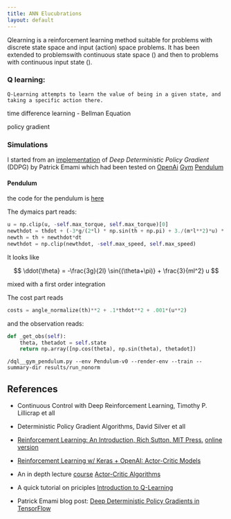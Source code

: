 ```yaml
---
title: ANN Elucubrations
layout: default
---
```

<script src="https://cdn.mathjax.org/mathjax/latest/MathJax.js?config=TeX-AMS-MML_HTMLorMML" type="text/javascript"></script>

Qlearning is a reinforcement learning method suitable for problems with discrete state space and input (action) space problems. It has been extended to problemswith continuous state space () and then to problems with continuous input state ().

### Q learning:

`Q-Learning attempts to learn the value of being in a given state, and taking a specific action there.`

time difference learning - Bellman Equation

policy gradient


### Simulations

I started from an [implementation](https://github.com/pemami4911/deep-rl/tree/master/ddpg) of  *Deep Deterministic Policy Gradient* (DDPG) by Patrick Emami which had been tested on [OpenAi](https://openai.com/) [Gym](https://gym.openai.com/) [Pendulum](https://gym.openai.com/envs/Pendulum-v0/)

#### Pendulum
the code for the pendulum is [here](https://github.com/openai/gym/blob/master/gym/envs/classic_control/pendulum.py)

The dymaics part reads:
```python
u = np.clip(u, -self.max_torque, self.max_torque)[0]
newthdot = thdot + (-3*g/(2*l) * np.sin(th + np.pi) + 3./(m*l**2)*u) * dt
newth = th + newthdot*dt
newthdot = np.clip(newthdot, -self.max_speed, self.max_speed)
```
It looks like

$$
\ddot{\theta} = -\frac{3g}{2l} \sin{(\theta+\pi)} + \frac{3}{ml^2} u
$$

mixed with a first order integration

The cost part reads
```python
costs = angle_normalize(th)**2 + .1*thdot**2 + .001*(u**2)
```


and the observation reads:
```python
def _get_obs(self):
	theta, thetadot = self.state
	return np.array([np.cos(theta), np.sin(theta), thetadot])
```


`/dql__gym_pendulum.py --env Pendulum-v0 --render-env --train --summary-dir results/run_nonorm`


## References

 * Continuous Control with Deep Reinforcement Learning, Timothy P. Lillicrap et all
 * Deterministic Policy Gradient Algorithms, David Silver et all

 * [Reinforcement Learning: An Introduction, Rich Sutton, MIT Press.](https://mitpress.mit.edu/books/reinforcement-learning)   [online version](http://incompleteideas.net/book/the-book-2nd.html)
  

 * [Reinforcement Learning w/ Keras + OpenAI: Actor-Critic Models](https://towardsdatascience.com/reinforcement-learning-w-keras-openai-actor-critic-models-f084612cfd69)

 * An in depth lecture [course](http://rll.berkeley.edu/deeprlcourse/)   [Actor-Critic Algorithms](http://rll.berkeley.edu/deeprlcourse/f17docs/lecture_5_actor_critic_pdf.pdf)


 * A quick tutorial on priciples [Introduction to Q-Learning](https://towardsdatascience.com/introduction-to-q-learning-88d1c4f2b49c)

 *  Patrick Emami blog post: [Deep Deterministic Policy Gradients in TensorFlow](http://pemami4911.github.io/blog/2016/08/21/ddpg-rl.html)
